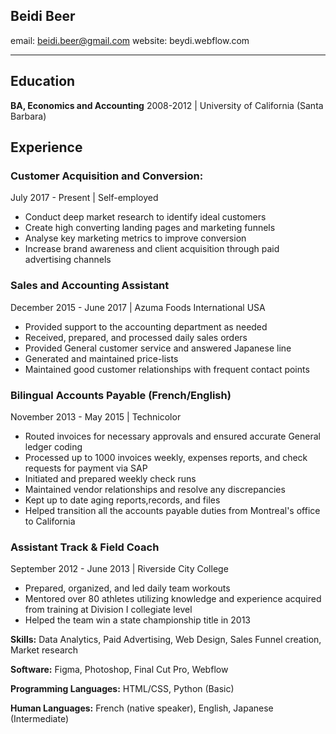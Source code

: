 Beidi Beer
---

email: beidi.beer@gmail.com  website: beydi.webflow.com 

-------------------

Education
----------

 **BA, Economics and Accounting** 2008-2012 | University of California (Santa Barbara)
 


Experience
----------
### **Customer Acquisition and Conversion:**
July 2017 - Present | Self-employed
* Conduct deep market research to identify ideal customers
* Create high converting landing pages and marketing funnels
* Analyse key marketing metrics to improve conversion
* Increase brand awareness and client acquisition through paid advertising channels

### **Sales and Accounting Assistant**
December 2015 - June 2017 | Azuma Foods International USA
* Provided support to the accounting department as needed
* Received, prepared, and processed daily sales orders
* Provided General customer service and answered Japanese line
* Generated and maintained price-lists
* Maintained good customer relationships with frequent contact points

### **Bilingual Accounts Payable (French/English)**
November 2013 - May 2015 | Technicolor 
* Routed invoices for necessary approvals and ensured accurate General ledger coding
* Processed up to 1000 invoices weekly, expenses reports, and check requests for payment via SAP
* Initiated and prepared weekly check runs
* Maintained vendor relationships and resolve any discrepancies
* Kept up to date aging reports,records, and files
* Helped transition all the accounts payable duties from Montreal's office to California

### **Assistant Track & Field Coach**
September 2012 - June 2013 | Riverside City College
* Prepared, organized, and led daily team workouts
* Mentored over 80 athletes utilizing knowledge  and experience acquired from training at Division I collegiate level
* Helped the team win a state championship title in 2013

**Skills:** Data Analytics, Paid Advertising, Web Design, Sales Funnel creation, Market research

**Software:** Figma, Photoshop, Final Cut Pro, Webflow

**Programming Languages:** HTML/CSS, Python (Basic)

**Human Languages:** French (native speaker), English, Japanese (Intermediate)

